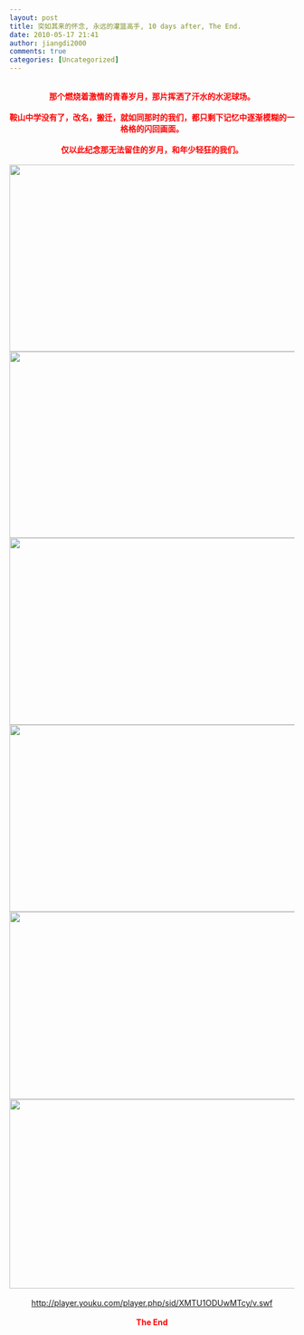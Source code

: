 ```yaml
---
layout: post
title: 突如其来的怀念, 永远的灌篮高手, 10 days after, The End.
date: 2010-05-17 21:41
author: jiangdi2000
comments: true
categories: [Uncategorized]
---
```

<div id="msgcns!C840C88DA912213B!1999" class="bvMsg"><div style="text-align:center;color:rgb(255,0,0);font-weight:bold;"> <br />那个燃烧着激情的青春岁月，那片挥洒了汗水的水泥球场。<br /></div><br style="color:rgb(255,0,0);font-weight:bold;" /><div style="text-align:center;color:rgb(255,0,0);font-weight:bold;">鞍山中学没有了，改名，搬迁，就如同那时的我们，都只剩下记忆中逐渐模糊的一格格的闪回画面。<br /></div><br style="color:rgb(255,0,0);font-weight:bold;" /><div style="text-align:center;"><span style="color:rgb(255,0,0);font-weight:bold;">仅以此纪念那无法留住的岁月，和年少轻狂的我们。</span><br /></div><br /><div style="text-align:center;"><div style="text-align:center;"><span><a href="http://jiangdi2000.files.wordpress.com/2010/05/11.jpg?w=300" target="_blank" rel="WLPP;url=http://jiangdi2000.files.wordpress.com/2010/05/11.jpg?w=300"><img style="width:730px;height:330px;" src="http://jiangdi2000.files.wordpress.com/2010/05/11.jpg?w=300" alt="" /></a></span><span><a href="http://jiangdi2000.files.wordpress.com/2010/05/12.jpg?w=300" target="_blank" rel="WLPP;url=http://jiangdi2000.files.wordpress.com/2010/05/12.jpg?w=300"><img style="width:729px;height:329px;" src="http://jiangdi2000.files.wordpress.com/2010/05/12.jpg?w=300" alt="" /></a></span><span><a href="http://jiangdi2000.files.wordpress.com/2010/05/14.jpg?w=300" target="_blank" rel="WLPP;url=http://jiangdi2000.files.wordpress.com/2010/05/14.jpg?w=300"><img style="width:729px;height:330px;" src="http://jiangdi2000.files.wordpress.com/2010/05/14.jpg?w=300" alt="" /></a></span><span><a href="http://jiangdi2000.files.wordpress.com/2010/05/16.jpg?w=300" target="_blank" rel="WLPP;url=http://jiangdi2000.files.wordpress.com/2010/05/16.jpg?w=300"><img style="width:729px;height:330px;" src="http://jiangdi2000.files.wordpress.com/2010/05/16.jpg?w=300" alt="" /></a></span><span><a href="http://jiangdi2000.files.wordpress.com/2010/05/17.jpg?w=300" target="_blank" rel="WLPP;url=http://jiangdi2000.files.wordpress.com/2010/05/17.jpg?w=300"><img style="width:729px;height:331px;" src="http://jiangdi2000.files.wordpress.com/2010/05/17.jpg?w=300" alt="" /></a></span><span><a href="http://jiangdi2000.files.wordpress.com/2010/05/18.jpg?w=300" target="_blank" rel="WLPP;url=http://jiangdi2000.files.wordpress.com/2010/05/18.jpg?w=300"><img style="width:729px;height:334px;" src="http://jiangdi2000.files.wordpress.com/2010/05/18.jpg?w=300" alt="" /></a></span><br /><br /><a href="http://player.youku.com/player.php/sid/XMTU1ODUwMTcy/v.swf">http://player.youku.com/player.php/sid/XMTU1ODUwMTcy/v.swf</a><br /><span style="color:rgb(255,0,0);font-weight:bold;"><br />The End</span><br /><br /></div><span></span></div></div>
